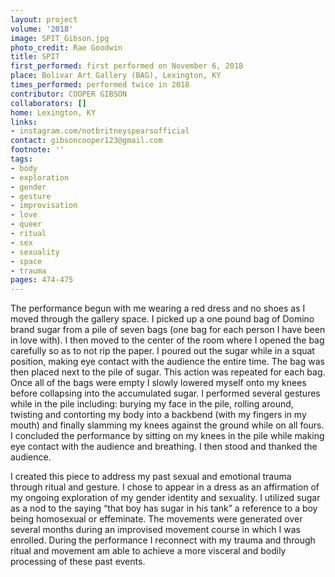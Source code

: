 ```yaml
---
layout: project
volume: '2018'
image: SPIT_Gibson.jpg
photo_credit: Rae Goodwin
title: SPIT
first_performed: first performed on November 6, 2018
place: Bolivar Art Gallery (BAG), Lexington, KY
times_performed: performed twice in 2018
contributor: COOPER GIBSON
collaborators: []
home: Lexington, KY
links:
- instagram.com/notbritneyspearsofficial
contact: gibsoncooper123@gmail.com
footnote: ''
tags:
- body
- exploration
- gender
- gesture
- improvisation
- love
- queer
- ritual
- sex
- sexuality
- space
- trauma
pages: 474-475
---
```




The performance begun with me wearing a red dress and no shoes as I moved through the gallery space. I picked up a one pound bag of Domino brand sugar from a pile of seven bags (one bag for each person I have been in love with). I then moved to the center of the room where I opened the bag carefully so as to not rip the paper. I poured out the sugar while in a squat position, making eye contact with the audience the entire time. The bag was then placed next to the pile of sugar. This action was repeated for each bag. Once all of the bags were empty I slowly lowered myself onto my knees before collapsing into the accumulated sugar. I performed several gestures while in the pile including: burying my face in the pile, rolling around, twisting and contorting my body into a backbend (with my fingers in my mouth) and finally slamming my knees against the ground while on all fours. I concluded the performance by sitting on my knees in the pile while making eye contact with the audience and breathing. I then stood and thanked the audience.

I created this piece to address my past sexual and emotional trauma through ritual and gesture. I chose to appear in a dress as an affirmation of my ongoing exploration of my gender identity and sexuality. I utilized sugar as a nod to the saying “that boy has sugar in his tank” a reference to a boy being homosexual or effeminate. The movements were generated over several months during an improvised movement course in which I was enrolled. During the performance I reconnect with my trauma and through ritual and movement am able to achieve a more visceral and bodily processing of these past events.
